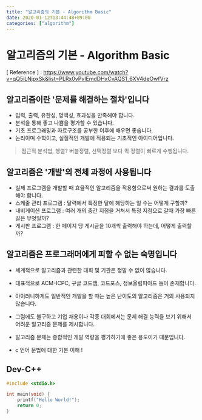 ```yaml
---
title: "알고리즘의 기본 - Algorithm Basic"
date: 2020-01-12T13:44:48+09:00
categories: ["algorithm"]
---
```


# 알고리즘의 기본 - Algorithm Basic

[ Reference ] : <https://www.youtube.com/watch?v=qQ5iLNjpxSk&list=PLRx0vPvlEmdDHxCvAQS1_6XV4deOwfVrz>

## 알고리즘이란 '문제를 해결하는 절차'입니다

- 입력, 출력, 유한성, 명백성, 효과성을 만족해야 합니다.
- 분석을 통해 좋고 나쁨을 평가할 수 있습니다.
- 기초 프로그래밍과 자료구조를 공부한 이후에 배우면 좋습니다.
- 논리이며 수학이고, 실질적인 개발에 적용되는 기초적인 아이디어입니다.

> 점근적 분석법, 행렬?
> 버블정렬, 선택정렬 보다 퀵 정렬이 빠르게 수행됩니다.

## 알고리즘은 '개발'의 전체 과정에 사용됩니다

- 실제 프로그램을 개발할 때 효율적인 알고리즘을 적용함으로써 원하는 결과를 도출해야 합니다.
- 스케줄 관리 프로그램 : 달력에서 특정한 달에 해당하는 일 수는 어떻게 구할까?
- 내비게이션 프로그램 : 여러 개의 중간 지점을 거쳐서 특정 지점으로 갈때 가장 빠른 길은 무엇일까?
- 게시판 프로그램 : 한 페이지 당 게시글을 10개씩 출력해야 하는데, 어떻게 출력할까?

## 알고리즘은 프로그래머에게 피할 수 없는 숙명입니다

- 세계적으로 알고리즘과 관련한 대회 및 기관은 정말 수 없이 많습니다.
- 대표적으로 ACM-ICPC, 구글 코드잼, 코드포스, 정보올림피아드 등이 존재합니다.
- 아이러니하게도 일반적인 개발을 할 때는 높은 난이도의 알고리즘은 거의 사용되지 않습니다.
- 그럼에도 불구하고 기업 채용이나 각종 대회에서는 문제 해결 능력을 보기 위해서 어려운 알고리즘 문제를 제시합니다.
- 알고리즘 문제는 종합적인 개발 역량을 평가하기에 좋은 용도이기 때문입니다.

- c 언어 문법에 대한 기본 이해 !

## Dev-C++

```c
#include <stdio.h>

int main(void) {
	printf("Hello World!");
	return 0;
}
```

